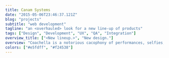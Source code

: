 ```yaml
---
title: Canam Systems
date: "2015-05-06T23:46:37.121Z"
blog: "projects"
subtitle: "web development"
tagline: "an <overhauled> look for a new line-up of products"
tags: ["Design", "Development", "UX", "QA", "Integration"]
overview_title: ["<New lineup.>", "New design."]
overview: "Coachella is a notorious cacophony of performances, selfies, installations, and general madness — and yet we went on location to get people’s attention. In anticipation of Childish Gambino’s new adidas shoe line and forthcoming performance, we sent invites to be the first to wear the shoes via AirDrop. What happened next, no one saw coming."
colors: ["#e5fdff", "#f24538"]
---
```


<!-- Wow! I love blogging so much already.

Did you know that "despite its name, salted duck eggs can also be made from
chicken eggs, though the taste and texture will be somewhat different, and the
egg yolk will be less rich."?
([Wikipedia Link](https://en.wikipedia.org/wiki/Salted_duck_egg))

Yeah, I didn't either. -->
